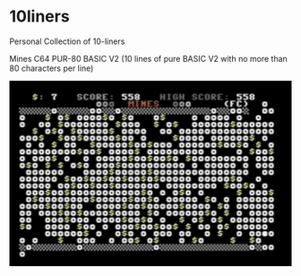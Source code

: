 # 10liners
Personal Collection of 10-liners

Mines C64 PUR-80 BASIC V2 (10 lines of pure BASIC V2 with no more than 80 characters per line)

![Mines](Mines/Mines.jpg)
